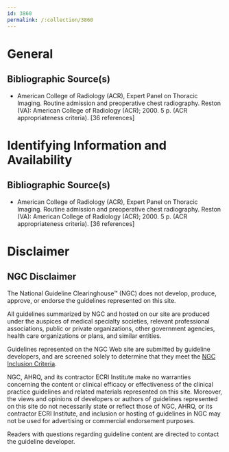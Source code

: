 ```yaml
---
id: 3860
permalink: /:collection/3860
---
```


# General

## Bibliographic Source(s)

- American College of Radiology (ACR), Expert Panel on Thoracic Imaging. Routine admission and preoperative chest radiography. Reston (VA): American College of Radiology (ACR); 2000. 5 p. (ACR appropriateness criteria). [36 references]

# Identifying Information and Availability

## Bibliographic Source(s)

- American College of Radiology (ACR), Expert Panel on Thoracic Imaging. Routine admission and preoperative chest radiography. Reston (VA): American College of Radiology (ACR); 2000. 5 p. (ACR appropriateness criteria). [36 references]

# Disclaimer

## NGC Disclaimer

The National Guideline Clearinghouse™ (NGC) does not develop, produce, approve, or endorse the guidelines represented on this site.

All guidelines summarized by NGC and hosted on our site are produced under the auspices of medical specialty societies, relevant professional associations, public or private organizations, other government agencies, health care organizations or plans, and similar entities.

Guidelines represented on the NGC Web site are submitted by guideline developers, and are screened solely to determine that they meet the [NGC Inclusion Criteria](/help-and-about/summaries/inclusion-criteria).

NGC, AHRQ, and its contractor ECRI Institute make no warranties concerning the content or clinical efficacy or effectiveness of the clinical practice guidelines and related materials represented on this site. Moreover, the views and opinions of developers or authors of guidelines represented on this site do not necessarily state or reflect those of NGC, AHRQ, or its contractor ECRI Institute, and inclusion or hosting of guidelines in NGC may not be used for advertising or commercial endorsement purposes.

Readers with questions regarding guideline content are directed to contact the guideline developer.

